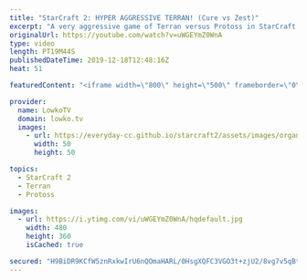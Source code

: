 ```yaml
---
title: "StarCraft 2: HYPER AGGRESSIVE TERRAN! (Cure vs Zest)"
excerpt: "A very aggressive game of Terran versus Protoss in StarCraft 2. In this professional match Cure, the Terran player, decides to start off with a double proxy Barracks. While the response from Zest was solid, a lot of damage still gets dealt. However, when going for Terran cheese the Command Center does"
originalUrl: https://youtube.com/watch?v=uWGEYmZ0WnA
type: video
length: PT19M44S
publishedDateTime: 2019-12-18T12:48:16Z
heat: 51

featuredContent: "<iframe width=\"800\" height=\"500\" frameborder=\"0\" src=\"https://www.youtube.com/embed/uWGEYmZ0WnA\" allow=\"accelerometer; autoplay; encrypted-media; gyroscope; picture-in-picture\" allowfullscreen></iframe>"

provider:
  name: LowkoTV
  domain: lowko.tv
  images:
    - url: https://everyday-cc.github.io/starcraft2/assets/images/organizations/lowko.tv-50x50.jpg
      width: 50
      height: 50

topics:
  - StarCraft 2
  - Terran
  - Protoss

images:
  - url: https://i.ytimg.com/vi/uWGEYmZ0WnA/hqdefault.jpg
    width: 480
    height: 360
    isCached: true

secured: "H9BiDR9KCfW5znRxkwIrU6nQOmaHARL/0HsgXQFC3VGO3t+zjU2/8vg7v5qBtk64324ETV6BDOy+HkSRIQkz1n6hUKoa6lqz9B3SUy5PdG/3ejQ9o6ywHI+ZDLhXWoF5agLpuVx6WMnzBX9Gux5CCCyZJj+ZZONuqCrKDJMC4utOKsHZjxIB2e2LTWNj6CdSSL81E9wHcVKIxICgPyFtxqBLvwbJ/+yLnDciByO9dVr7gjbCf+L+Tox05+R20RfEK7VhFHNovzfKuDOy0lPqBt5oMQGSazOHCt1qeLMED9dC0wVuLYyG+xXpp8RdFaz4rATUi1PUQ65/dRwmnozCgFALyJV8gYOW1Peei0FCyRbvs2CfkRiKsvwJxerI8Nm5qrP+P3GDUGzX/kSmenyLG5IDndXdapgiNm+zojz9gi15HGEmKvbsMKO0rV9fQw1D;iJ6ClFIjLDIH+9SxPlkhlQ=="
---
```


